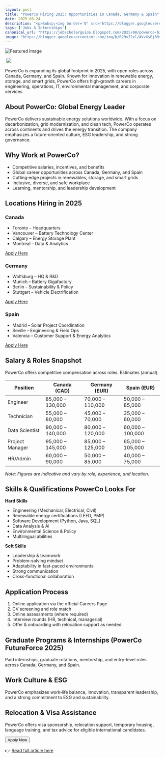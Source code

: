 ```yaml
---
layout: post
title: "PowerCo Hiring 2025: Opportunities in Canada, Germany & Spain"
date: 2025-08-24
description: "<p>&nbsp;<img border='0' src='https://blogger.googleusercontent.com/img/b/R29vZ2xl/AVvXsEj83se2C_MwjzDzq_Z7uOd3jjNwpFB2uQaU6Vae-OsHCB8NJT199H7JWq4yamVjs2cIEe3SbaHxANg2pEa9aqkZFY0OSmieMpUyAIzab6tv4PeFl3z0kManx_bmhLyyl7u92ODeFzCC6XkyQxOcfwaJg_ewX0ecs__TfuKIqqbmz6qfvTjXidG30UiMxGNd/s16000/1000289727.webp' style='text-align: center;' /></p><p>PowerCo is expanding its global footprint in 2025, with open roles across Canada, Germany, and Spain. Known for innovation in renewable energy, storage, and smart grids, PowerCo offers high‑growth careers in engineering, operations, IT, environmental management, and corporate services.</p><h2>About PowerCo: Global Energy Leader</h2><p>PowerCo delivers sustainable energy solutions worldwide. With a focus on decarbonization, grid modernization, and clean tech, PowerCo operates across continents and drives the energy transition. The company emphasizes a future‑oriented culture, ESG leadership, and strong governance.</p><h2>Why Work at PowerCo?</h2><ul><li>Competitive salaries, incentives, and benefits</li><li>Global career opportunities across Canada, Germany, and Spain</li><li>Cutting‑edge projects in renewables, storage, and smart grids</li><li>Inclusive, diverse, and safe workplace</li><li>Learning, mentorship, and leadership development</li></ul><h2>Locations Hiring in 2025</h2><div class='grid-locations'><section class='location-card'><h3>Canada</h3><ul class='job-list'><li>Toronto – Headquarters</li><li>Vancouver – Battery Technology Center</li><li>Calgary – Energy Storage Plant</li><li>Montreal – Data &amp; Analytics</li></ul><a class='link-btn' href='https://jobscholarguide.blogspot.com/feeds/posts/default?alt=rss' target='_blank'>Apply Here</a></section><section class='location-card'><h3>Germany</h3><ul class='job-list'><li>Wolfsburg – HQ &amp; R&amp;D</li><li>Munich – Battery Gigafactory</li><li>Berlin – Sustainability &amp; Policy</li><li>Stuttgart – Vehicle Electrification</li></ul><a class='link-btn' href='https://jobscholarguide.blogspot.com/feeds/posts/default?alt=rss' target='_blank'>Apply Here</a></section><section class='location-card'><h3>Spain</h3><ul class='job-list'><li>Madrid – Solar Project Coordination</li><li>Seville – Engineering &amp; Field Ops</li><li>Valencia – Customer Support &amp; Energy Analytics</li></ul><a class='link-btn' href='https://jobscholarguide.blogspot.com/feeds/posts/default?alt=rss' target='_blank'>Apply Here</a></section></div><h2>Salary &amp; Roles Snapshot</h2><p>PowerCo offers competitive compensation across roles. Estimates (annual):</p><table class='salary-table'><thead><tr><th>Position</th><th>Canada (CAD)</th><th>Germany (EUR)</th><th>Spain (EUR)</th></tr></thead><tbody><tr><td>Engineer</td><td>85,000 – 130,000</td><td>70,000 – 110,000</td><td>50,000 – 85,000</td></tr><tr><td>Technician</td><td>55,000 – 80,000</td><td>45,000 – 70,000</td><td>35,000 – 60,000</td></tr><tr><td>Data Scientist</td><td>90,000 – 140,000</td><td>80,000 – 120,000</td><td>60,000 – 100,000</td></tr><tr><td>Project Manager</td><td>95,000 – 145,000</td><td>85,000 – 125,000</td><td>65,000 – 105,000</td></tr><tr><td>HR/Admin</td><td>60,000 – 90,000</td><td>50,000 – 85,000</td><td>40,000 – 75,000</td></tr></tbody></table><p><em>Note: Figures are indicative and vary by role, experience, and location.</em></p><h2>Skills &amp; Qualifications PowerCo Looks For</h2><div class='grid-skills'><div class='skill-col'><strong>Hard Skills</strong><ul><li>Engineering (Mechanical, Electrical, Civil)</li><li>Renewable energy certifications (LEED, PMP)</li><li>Software Development (Python, Java, SQL)</li><li>Data Analysis &amp; AI</li><li>Environmental Science &amp; Policy</li><li>Multilingual abilities</li></ul></div><div class='skill-col'><strong>Soft Skills</strong><ul><li>Leadership &amp; teamwork</li><li>Problem-solving mindset</li><li>Adaptability in fast-paced environments</li><li>Strong communication</li><li>Cross-functional collaboration</li></ul></div></div><h2>Application Process</h2><ol><li>Online application via the official Careers Page</li><li>CV screening and role match</li><li>Online assessments (where required)</li><li>Interview rounds (HR, technical, managerial)</li><li>Offer &amp; onboarding with relocation support as needed</li></ol><h2>Graduate Programs &amp; Internships (PowerCo FutureForce 2025)</h2><p>Paid internships, graduate rotations, mentorship, and entry-level roles across Canada, Germany, and Spain.</p><h2>Work Culture &amp; ESG</h2><p>PowerCo emphasizes work‑life balance, innovation, transparent leadership, and a strong commitment to ESG and sustainability.</p><h2>Relocation &amp; Visa Assistance</h2><p>PowerCo offers visa sponsorship, relocation support, temporary housing, language training, and tax advice for eligible international candidates.</p><div class='apply-btn-wrapper'><button class='apply-btn'>Apply Now</button></div>"
tags: ['Jobs & Internships']
canonical_url: "https://jobscholarguide.blogspot.com/2025/08/powerco-hiring-2025-opportunities-in.html"
image: "https://blogger.googleusercontent.com/img/b/R29vZ2xl/AVvXsEj83se2C_MwjzDzq_Z7uOd3jjNwpFB2uQaU6Vae-OsHCB8NJT199H7JWq4yamVjs2cIEe3SbaHxANg2pEa9aqkZFY0OSmieMpUyAIzab6tv4PeFl3z0kManx_bmhLyyl7u92ODeFzCC6XkyQxOcfwaJg_ewX0ecs__TfuKIqqbmz6qfvTjXidG30UiMxGNd/s72-c/1000289727.webp"
---
```


![Featured Image](https://blogger.googleusercontent.com/img/b/R29vZ2xl/AVvXsEj83se2C_MwjzDzq_Z7uOd3jjNwpFB2uQaU6Vae-OsHCB8NJT199H7JWq4yamVjs2cIEe3SbaHxANg2pEa9aqkZFY0OSmieMpUyAIzab6tv4PeFl3z0kManx_bmhLyyl7u92ODeFzCC6XkyQxOcfwaJg_ewX0ecs__TfuKIqqbmz6qfvTjXidG30UiMxGNd/s72-c/1000289727.webp)

<p>&nbsp;<img border='0' src='https://blogger.googleusercontent.com/img/b/R29vZ2xl/AVvXsEj83se2C_MwjzDzq_Z7uOd3jjNwpFB2uQaU6Vae-OsHCB8NJT199H7JWq4yamVjs2cIEe3SbaHxANg2pEa9aqkZFY0OSmieMpUyAIzab6tv4PeFl3z0kManx_bmhLyyl7u92ODeFzCC6XkyQxOcfwaJg_ewX0ecs__TfuKIqqbmz6qfvTjXidG30UiMxGNd/s16000/1000289727.webp' style='text-align: center;' /></p><p>PowerCo is expanding its global footprint in 2025, with open roles across Canada, Germany, and Spain. Known for innovation in renewable energy, storage, and smart grids, PowerCo offers high‑growth careers in engineering, operations, IT, environmental management, and corporate services.</p><h2>About PowerCo: Global Energy Leader</h2><p>PowerCo delivers sustainable energy solutions worldwide. With a focus on decarbonization, grid modernization, and clean tech, PowerCo operates across continents and drives the energy transition. The company emphasizes a future‑oriented culture, ESG leadership, and strong governance.</p><h2>Why Work at PowerCo?</h2><ul><li>Competitive salaries, incentives, and benefits</li><li>Global career opportunities across Canada, Germany, and Spain</li><li>Cutting‑edge projects in renewables, storage, and smart grids</li><li>Inclusive, diverse, and safe workplace</li><li>Learning, mentorship, and leadership development</li></ul><h2>Locations Hiring in 2025</h2><div class='grid-locations'><section class='location-card'><h3>Canada</h3><ul class='job-list'><li>Toronto – Headquarters</li><li>Vancouver – Battery Technology Center</li><li>Calgary – Energy Storage Plant</li><li>Montreal – Data &amp; Analytics</li></ul><a class='link-btn' href='https://jobscholarguide.blogspot.com/feeds/posts/default?alt=rss' target='_blank'>Apply Here</a></section><section class='location-card'><h3>Germany</h3><ul class='job-list'><li>Wolfsburg – HQ &amp; R&amp;D</li><li>Munich – Battery Gigafactory</li><li>Berlin – Sustainability &amp; Policy</li><li>Stuttgart – Vehicle Electrification</li></ul><a class='link-btn' href='https://jobscholarguide.blogspot.com/feeds/posts/default?alt=rss' target='_blank'>Apply Here</a></section><section class='location-card'><h3>Spain</h3><ul class='job-list'><li>Madrid – Solar Project Coordination</li><li>Seville – Engineering &amp; Field Ops</li><li>Valencia – Customer Support &amp; Energy Analytics</li></ul><a class='link-btn' href='https://jobscholarguide.blogspot.com/feeds/posts/default?alt=rss' target='_blank'>Apply Here</a></section></div><h2>Salary &amp; Roles Snapshot</h2><p>PowerCo offers competitive compensation across roles. Estimates (annual):</p><table class='salary-table'><thead><tr><th>Position</th><th>Canada (CAD)</th><th>Germany (EUR)</th><th>Spain (EUR)</th></tr></thead><tbody><tr><td>Engineer</td><td>85,000 – 130,000</td><td>70,000 – 110,000</td><td>50,000 – 85,000</td></tr><tr><td>Technician</td><td>55,000 – 80,000</td><td>45,000 – 70,000</td><td>35,000 – 60,000</td></tr><tr><td>Data Scientist</td><td>90,000 – 140,000</td><td>80,000 – 120,000</td><td>60,000 – 100,000</td></tr><tr><td>Project Manager</td><td>95,000 – 145,000</td><td>85,000 – 125,000</td><td>65,000 – 105,000</td></tr><tr><td>HR/Admin</td><td>60,000 – 90,000</td><td>50,000 – 85,000</td><td>40,000 – 75,000</td></tr></tbody></table><p><em>Note: Figures are indicative and vary by role, experience, and location.</em></p><h2>Skills &amp; Qualifications PowerCo Looks For</h2><div class='grid-skills'><div class='skill-col'><strong>Hard Skills</strong><ul><li>Engineering (Mechanical, Electrical, Civil)</li><li>Renewable energy certifications (LEED, PMP)</li><li>Software Development (Python, Java, SQL)</li><li>Data Analysis &amp; AI</li><li>Environmental Science &amp; Policy</li><li>Multilingual abilities</li></ul></div><div class='skill-col'><strong>Soft Skills</strong><ul><li>Leadership &amp; teamwork</li><li>Problem-solving mindset</li><li>Adaptability in fast-paced environments</li><li>Strong communication</li><li>Cross-functional collaboration</li></ul></div></div><h2>Application Process</h2><ol><li>Online application via the official Careers Page</li><li>CV screening and role match</li><li>Online assessments (where required)</li><li>Interview rounds (HR, technical, managerial)</li><li>Offer &amp; onboarding with relocation support as needed</li></ol><h2>Graduate Programs &amp; Internships (PowerCo FutureForce 2025)</h2><p>Paid internships, graduate rotations, mentorship, and entry-level roles across Canada, Germany, and Spain.</p><h2>Work Culture &amp; ESG</h2><p>PowerCo emphasizes work‑life balance, innovation, transparent leadership, and a strong commitment to ESG and sustainability.</p><h2>Relocation &amp; Visa Assistance</h2><p>PowerCo offers visa sponsorship, relocation support, temporary housing, language training, and tax advice for eligible international candidates.</p><div class='apply-btn-wrapper'><button class='apply-btn'>Apply Now</button></div>

<!--more-->

👉 [Read full article here](https://jobscholarguide.blogspot.com/2025/08/powerco-hiring-2025-opportunities-in.html)
